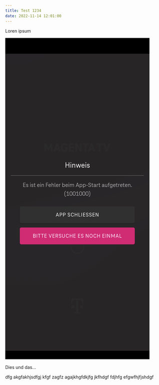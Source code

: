 ```yaml
---
title: Test 1234
date: 2022-11-14 12:01:00
---
```


Loren ipsum

![22-11-10-195416](images/22-11-10-195416.png)

Dies und das...

<!-- more -->

dfg akgfakhjsdfgj kfgf zagfz agajkhgfdkjfg jkfhdgf fdjhfg efgwfhjfjshdgf 